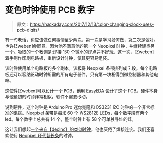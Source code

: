 # 变色时钟使用 PCB 数字

> 原文：<https://hackaday.com/2017/12/13/color-changing-clock-uses-pcb-digits/>

有一句老话，你应该做任何事情至少两次。第一次是学习如何做，第二次是做对。也许[Zweben]会同意，因为他不满意他的第一个 Neopixel 时钟，并继续建造另一个。吸取的一个教训是:焊接 180 个微小的焊点并不好玩。这一次，[Zweben]着手制作印刷电路板，重新设计时钟，使其更容易组装。

该时钟使用单个电路板的多个副本。该板将 Neopixel 条带排列成 7 段。每个电路板还可以容纳驱动时钟所需的所有电子器件。只有第一块板得到微控制器和其他电路。

这使得[Zweben]可以设计一个 PCB，他用 [EasyEDA](https://hackaday.com/2017/12/05/easyeda-two-years-later/) 设计了这个 PCB。硬件本身与他最初的时钟非常相似，软件不需要改动。

说到硬件，这个时钟是 Arduino Pro 迷你克隆和 DS3231 I2C 时钟的一个非常标准的混搭。Neopixel 条带是每米 60 个 WS2812B LEDs，每个数字段有两个 led。每个数字上总共有 14 个，整个时钟上有 58 个可单独寻址的灯。

这让我们想起[一个来自【decino】的类似时钟](https://hackaday.com/2017/11/01/bluetooth-bedroom-clock/)，他也厌倦了焊接连接。我们还喜欢使用 [Neopixel 环代替长条](https://hackaday.com/2016/12/02/7-segment-display-using-neopixel-rings/)的时钟。